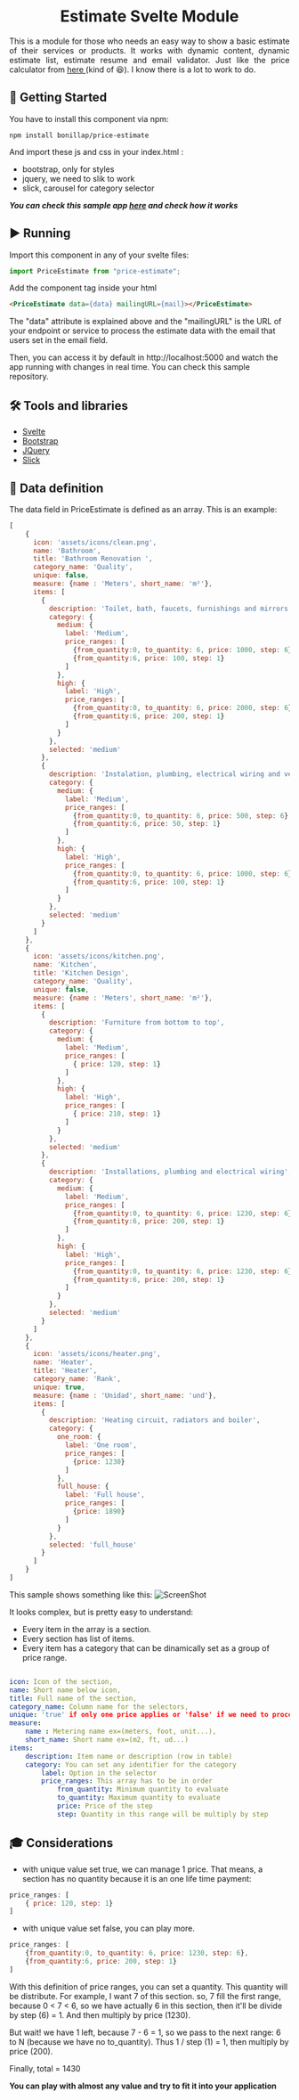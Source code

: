 

<h1 align="center">Estimate Svelte Module</h1>

<!--div align="center">

[![Status](https://img. /badge/status-active-success.svg)]()
[![GitHub Issues](https://img.shields.io/github/issues/kylelobo/The-Documentation-Compendium.svg)](https://github.com/kylelobo/The-Documentation-Compendium/issues)
[![GitHub Pull Requests](https://img.shields.io/github/issues-pr/kylelobo/The-Documentation-Compendium.svg)](https://github.com/kylelobo/The-Documentation-Compendium/pulls)
[![License](https://img.shields.io/badge/license-MIT-blue.svg)](/LICENSE)

</div-->

<p align="justify"> This is a module for those who needs an easy way to show a basic estimate of their services or products. It works with dynamic content, dynamic estimate list, estimate resume and email validator. Just like the price calculator from <a href="https://cloud.google.com/products/calculator">here </a> (kind of 😆). I know there is a lot to work to do.
    <br> 
</p>

## 🚥 Getting Started <a name = "getting_started"></a>

You have to install this component via npm:


```
npm install bonillap/price-estimate
```

And import these js and css in your index.html :
- bootstrap, only for styles
- jquery, we need to slik to work
- slick, carousel for category selector

___You can check this sample app <a href="https://github.com/bonillap/price-estimate-test">here</a> and check how it works___

## ▶️ Running <a name = "running"></a>

Import this component in any of your svelte files:
```javascript
import PriceEstimate from "price-estimate";
```
Add the component tag inside your html
```html
<PriceEstimate data={data} mailingURL={mail}></PriceEstimate>
```
The "data" attribute is explained above and the "mailingURL" is the URL of your endpoint or service to process the estimate data with the email that users set in the email field. 

Then, you can access it by default in http://localhost:5000 and watch the app running with changes in real time. You can check this <a>sample</a> repository.

## 🛠️ Tools and libraries <a name = "tools"></a>
<ul>
    <li><a href="https://svelte.dev/">Svelte</a></li>
    <li><a href="https://getbootstrap.com/">Bootstrap</a></li>
    <li><a href="https://jquery.com/">JQuery</a></li>
    <li><a href="https://kenwheeler.github.io/slick/">Slick</a></li>
</ul>

 
## 📔 Data definition <a name = "data"></a>
The data field in PriceEstimate is defined as an array. This is an example:

```javascript
[
    {
      icon: 'assets/icons/clean.png', 
      name: 'Bathroom', 
      title: 'Bathroom Renovation ',
      category_name: 'Quality',
      unique: false,
      measure: {name : 'Meters', short_name: 'm²'}, 
      items: [
        {
          description: 'Toilet, bath, faucets, furnishings and mirrors', 
          category: {
            medium: {
              label: 'Medium',
              price_ranges: [
                {from_quantity:0, to_quantity: 6, price: 1000, step: 6},
                {from_quantity:6, price: 100, step: 1}
              ]
            }, 
            high: {
              label: 'High',
              price_ranges: [
                {from_quantity:0, to_quantity: 6, price: 2000, step: 6},
                {from_quantity:6, price: 200, step: 1}
              ]
            }
          },
          selected: 'medium'
        },
        {
          description: 'Instalation, plumbing, electrical wiring and veneer', 
          category: {
            medium: {
              label: 'Medium',
              price_ranges: [
                {from_quantity:0, to_quantity: 6, price: 500, step: 6},
                {from_quantity:6, price: 50, step: 1}
              ]
            }, 
            high: {
              label: 'High',
              price_ranges: [
                {from_quantity:0, to_quantity: 6, price: 1000, step: 6},
                {from_quantity:6, price: 100, step: 1}
              ]
            }
          },
          selected: 'medium'
        }
      ]
    },
    {
      icon: 'assets/icons/kitchen.png', 
      name: 'Kitchen', 
      title: 'Kitchen Design',
      category_name: 'Quality',
      unique: false,
      measure: {name : 'Meters', short_name: 'm²'}, 
      items: [
        {
          description: 'Furniture from bottom to top', 
          category: {
            medium: {
              label: 'Medium',
              price_ranges: [
                { price: 120, step: 1}
              ]
            }, 
            high: {
              label: 'High',
              price_ranges: [
                { price: 210, step: 1}
              ]
            }
          },
          selected: 'medium'
        },
        {
          description: 'Installations, plumbing and electrical wiring', 
          category: {
            medium: {
              label: 'Medium',
              price_ranges: [
                {from_quantity:0, to_quantity: 6, price: 1230, step: 6},
                {from_quantity:6, price: 200, step: 1}
              ]
            }, 
            high: {
              label: 'High',
              price_ranges: [
                {from_quantity:0, to_quantity: 6, price: 1230, step: 6},
                {from_quantity:6, price: 200, step: 1}
              ]
            }
          },
          selected: 'medium'
        }
      ]
    },
    {
      icon: 'assets/icons/heater.png', 
      name: 'Heater', 
      title: 'Heater',
      category_name: 'Rank',
      unique: true,
      measure: {name : 'Unidad', short_name: 'und'},
      items: [
        {
          description: 'Heating circuit, radiators and boiler', 
          category: {
            one_room: {
              label: 'One room',
              price_ranges: [
                {price: 1230}
              ]
            }, 
            full_house: {
              label: 'Full house',
              price_ranges: [
                {price: 1890}
              ]
            }
          },
          selected: 'full_house'
        }
      ]
    }
]
```
This sample shows something like this:
![ScreenShot](https://raw.github.com/bonillap/price-estimate/master/screenshots/estimate1.jpg)

It looks complex, but is pretty easy to understand:
- Every item in the array is a section.
- Every section has list of items.
- Every item has a category that can be dinamically set as a group of price range.

```yaml

icon: Icon of the section, 
name: Short name below icon, 
title: Full name of the section,
category_name: Column name for the selectors,
unique: 'true' if only one price applies or 'false' if we need to process the quantity,
measure: 
    name : Metering name ex=(meters, foot, unit...), 
    short_name: Short name ex=(m2, ft, ud...)
items:
    description: Item name or description (row in table)
    category: You can set any identifier for the category
        label: Option in the selector
        price_ranges: This array has to be in order
            from_quantity: Minimum quantity to evaluate
            to_quantity: Maximum quantity to evaluate
            price: Price of the step
            step: Quantity in this range will be multiply by step

```

## 🎓 Considerations <a name = "considerations"></a>

- with unique value set true, we can manage 1 price. That means, a section has no quantity because it is an one life time payment:
```javascript
price_ranges: [
    { price: 120, step: 1}
]
```
- with unique value set false, you can play more.
```javascript
price_ranges: [
    {from_quantity:0, to_quantity: 6, price: 1230, step: 6},
    {from_quantity:6, price: 200, step: 1}
]
```
With this definition of price ranges, you can set a quantity. This quantity will be distribute. For example, I want 7 of this section. so, 7 fill the first range, because 0 < 7 < 6, so we have actually 6 in this section, then it'll be divide by step (6) = 1. And then multiply by price (1230).

But wait! we have 1 left, because 7 - 6 = 1, so we pass to the next range: 6 to N (because we have no to_quantity). Thus 1 / step (1) = 1, then multiply by price (200).

Finally, total = 1430

__You can play with almost any value and try to fit it into your application__

